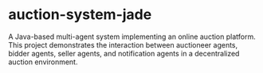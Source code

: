 # auction-system-jade
A Java-based multi-agent system implementing an online auction platform. This project demonstrates the interaction between auctioneer agents, bidder agents, seller agents, and notification agents in a decentralized auction environment.
